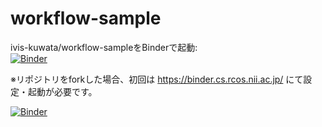 # workflow-sample <insert name>

ivis-kuwata/workflow-sampleをBinderで起動:  
[![Binder](https://binder.cs.rcos.nii.ac.jp/badge_logo.svg)](https://binder.cs.rcos.nii.ac.jp/v2/gh/ivis-kuwata/workflow-sample/HEAD)
	
※リポジトリをforkした場合、初回は https://binder.cs.rcos.nii.ac.jp/ にて設定・起動が必要です。

[![Binder](https://binder.cs.rcos.nii.ac.jp/badge_logo.svg)](https://binder.cs.rcos.nii.ac.jp/v2/gh/ivis-mizuguchi/workflow-sample/HEAD)

						
						
						
						
